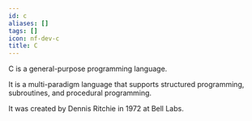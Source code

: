 ```yaml
---
id: c
aliases: []
tags: []
icon: nf-dev-c
title: C
---
```


C is a general-purpose programming language.

It is a multi-paradigm language that supports structured programming, subroutines, and procedural programming.

It was created by Dennis Ritchie in 1972 at Bell Labs.
